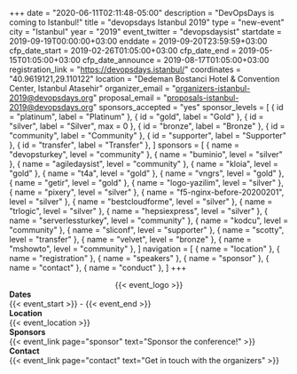+++
date = "2020-06-11T02:11:48-05:00"
description = "DevOpsDays is coming to Istanbul!"
title = "devopsdays Istanbul 2019"
type = "new-event"
city = "Istanbul"
year = "2019"
event_twitter = "devopsdaysist"
startdate = 2019-09-19T00:00:00+03:00
enddate = 2019-09-20T23:59:59+03:00
cfp_date_start = 2019-02-26T01:05:00+03:00
cfp_date_end = 2019-05-15T01:05:00+03:00
cfp_date_announce = 2019-08-17T01:05:00+03:00
registration_link = "https://devopsdays.istanbul/"
coordinates = "40.9619121,29.110122"
location = "Dedeman Bostanci Hotel & Convention Center, Istanbul Atasehir"
organizer_email = "organizers-istanbul-2019@devopsdays.org"
proposal_email = "proposals-istanbul-2019@devopsdays.org"
sponsors_accepted = "yes"
sponsor_levels = [
    { id = "platinum", label = "Platinum" },
    { id = "gold", label = "Gold" },
    { id = "silver", label = "Silver", max = 0 },
    { id = "bronze", label = "Bronze" },
    { id = "community", label = "Community" },
    { id = "supporter", label = "Supporter" },
    { id = "transfer", label = "Transfer" },
]
sponsors = [
    { name = "devopsturkey", level = "community" },
    { name = "buminio", level = "silver" },
    { name = "agiledaysist", level = "community" },
    { name = "kloia", level = "gold" },
    { name = "t4a", level = "gold" },
    { name = "vngrs", level = "gold" },
    { name = "getir", level = "gold" },
    { name = "logo-yazilim", level = "silver" },
    { name = "pixery", level = "silver" },
    { name = "f5-nginx-before-20200201", level = "silver" },
    { name = "bestcloudforme", level = "silver" },
    { name = "trlogic", level = "silver" },
    { name = "hepsiexpress", level = "silver" },
    { name = "serverlessturkey", level = "community" },
    { name = "kodcu", level = "community" },
    { name = "sliconf", level = "supporter" },
    { name = "scotty", level = "transfer" },
    { name = "velvet", level = "bronze" },
    { name = "mshowto", level = "community" },
]
navigation = [
    { name = "location" },
    { name = "registration" },
    { name = "speakers" },
    { name = "sponsor" },
    { name = "contact" },
    { name = "conduct" },
]
+++
<div style="text-align:center;">
  {{< event_logo >}}
</div>

<div class = "row">
  <div class = "col-md-2">
    <strong>Dates</strong>
  </div>
  <div class = "col-md-8">
    {{< event_start >}} - {{< event_end >}}
  </div>
</div>

<div class = "row">
  <div class = "col-md-2">
    <strong>Location</strong>
  </div>
  <div class = "col-md-8">
    {{< event_location >}}
  </div>
</div>

<!-- <div class = "row">
  <div class = "col-md-2">
    <strong>Register</strong>
  </div>
  <div class = "col-md-8">
    {{< event_link page="registration" text="Register to attend the conference!" >}}
  </div>
</div> -->

<!-- <div class = "row">
  <div class = "col-md-2">
    <strong>Propose</strong>
  </div>
  <div class = "col-md-8">
    {{< event_link page="propose" text="Propose a talk!" >}}
  </div>
</div> -->

<!-- <div class = "row">
  <div class = "col-md-2">
    <strong>Program</strong>
  </div>
  <div class = "col-md-8">
    View the {{< event_link page="program" text="program." >}}
  </div>
</div> -->

<!-- <div class = "row">
  <div class = "col-md-2">
    <strong>Speakers</strong>
  </div>
  <div class = "col-md-8">
    Check out the {{< event_link page="speakers" text="speakers!" >}}
  </div>
</div> -->

<div class = "row">
  <div class = "col-md-2">
    <strong>Sponsors</strong>
  </div>
  <div class = "col-md-8">
    {{< event_link page="sponsor" text="Sponsor the conference!" >}}
  </div>
</div>

<div class = "row">
  <div class = "col-md-2">
    <strong>Contact</strong>
  </div>
  <div class = "col-md-8">
    {{< event_link page="contact" text="Get in touch with the organizers" >}}
  </div>
</div>

<!-- Uncomment if you added your city twitter name -->
<!--
{{< event_twitter >}}
-->
